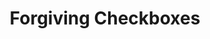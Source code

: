 ---
  id: "11191"
  fieldLayoutId: "89"
  uid: "1c391f2f-9dde-45ef-809e-d66f0f8632dc"
  enabled: "1"
  archived: "0"
  dateCreated: "2018-07-18 03:55:45"
  dateUpdated: "2019-01-28 02:47:27"
  siteSettingsId: "11191"
  slug: "forgiving-pattern"
  siteId: "1"
  uri: "patterns/web/entry/forgiving-pattern"
  enabledForSite: "1"
  sectionId: "2"
  typeId: "2"
  authorId: "1"
  postDate: "2018-07-18 03:55:00"
  expiryDate: null
  contentId: "11187"
  title: "Forgiving Checkboxes"
  field_allColorsComputed: null
  field_allColorsComputedIllustration: null
  field_allColorsComputedThumbnail: null
  field_appDescription: null
  field_appDescriptionSentiment: null
  field_audio: "0"
  field_authorFaq: null
  field_bgThumbPosition: "left center"
  field_body: null
  field_captureSize: null
  field_categoriesRaw: "forgiveness,"
  field_categoryInPlainText: null
  field_coldThumbTransform: null
  field_colorPalette: null
  field_contributorName: null
  field_contributorUrl: null
  field_coverColor: null
  field_dominantColor: null
  field_externalContributor: "0"
  field_fetchWebsiteData: null
  field_fullName: null
  field_gfycatSource: "KeenFailingGalapagosdove"
  field_gif: "1"
  field_gumletUrl: null
  field_gumletUrlNoPreParse: null
  field_howHelps: "<p><strong>Forgiveness.</strong></p><p>Although this solution seems like an obvious choice, you will be surprised to find that most implementations of radio buttons and checkboxes are very unforgiving. </p><p>Amazon makes the right choice here by extending the target area of a crucial interaction control.</p><p>Forgiving interactions are essential when users are performing tasks over and over. At the very least they help to reduce cognitive load and frustration, but in some instances like Amazon's, they can also have an impact on conversion rates and general customer satisfaction.</p>"
  field_howWorks: "<p>As the \"everything\" store, is not a surprise that Amazon has a sophisticated and comprehensive functionality behind their filtering system. Not only Amazon's filters are contextual to specific search queries, but also they rely on several UX accommodations that increase their usability.<br /><br />One important UX solution in their filters is the forgiveness of their checkbox fields. <br />When users want to interact with Amazon's website filters, they usually have to go through the process of selecting specific criteria that would help Amazon to narrow down their search.<br />When users click on the checkbox target, the checkbox would be selected as expected. However, if the user misses the checkbox target and instead clicks on the label (or chooses to click the label), the checkbox will be marked regardless, allowing the users to continue with their search.<br /></p>"
  field_iconColors: null
  field_iconComputedColors: null
  field_illustrationSource: null
  field_imagePathRaw: ""
  field_imageTextOcr: null
  field_depthArticleBody: null
  field_lpSentimentScore: null
  field_lpUrl: null
  field_mediaEmbed: null
  field_mobileId: null
  field_mobileShotSrc: null
  field_newsObject: null
  field_pageFetchJsonString: null
  field_patternSrc: "Amazon"
  field_platformRaw: "Web"
  field_qualityDescription: null
  field_rawResponse: null
  field_readingDuration: null
  field_readingDurationSeconds: null
  field_readingEaseLevel: null
  field_readingEaseScore: null
  field_references: null
  field_screenshotColors: null
  field_screenshotComputedColors: null
  field_sourceFromArchive: null
  field_strategyDescription: null
  field_thumbColors: null
  field_thumbVideoUrl: null
  field_webDescription: null
  field_webTitle: null
  field_what: "<p>This is a solution found in Amazon.com. When a user clicks on the label of one of the filter's checkboxes, the checkbox will get selected although the click wasn't performed directly on the checkbox target.</p>"
  root: null
  lft: null
  rgt: null
  level: null
  structureId: null
  layout: layouts/post.njk
---